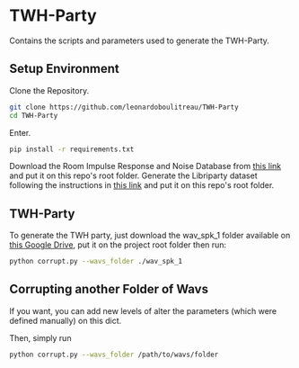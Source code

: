 # TWH-Party
Contains the scripts and parameters used to generate the TWH-Party.

## Setup Environment
Clone the Repository.
```bash
git clone https://github.com/leonardoboulitreau/TWH-Party
cd TWH-Party
```

Enter.
```bash
pip install -r requirements.txt
```

Download the Room Impulse Response and Noise Database from [this link](https://openslr.org/28/) and put it on this repo's root folder.
Generate the Libriparty dataset following the instructions in [this link](https://github.com/speechbrain/speechbrain/tree/develop/recipes/LibriParty/generate_dataset) and put it on this repo's root folder.

## TWH-Party
To generate the TWH party, just download the wav_spk_1 folder available on [this Google Drive](https://drive.google.com/drive/folders/1R-nvdXInAsqvJUuT8EY6fQ0TnbD7jlni?usp=sharing), put it on the project root folder then run:
```bash
python corrupt.py --wavs_folder ./wav_spk_1
```

## Corrupting another Folder of Wavs
If you want, you can add new levels of alter the parameters (which were defined manually) on this dict.

Then, simply run
```bash
python corrupt.py --wavs_folder /path/to/wavs/folder
```
